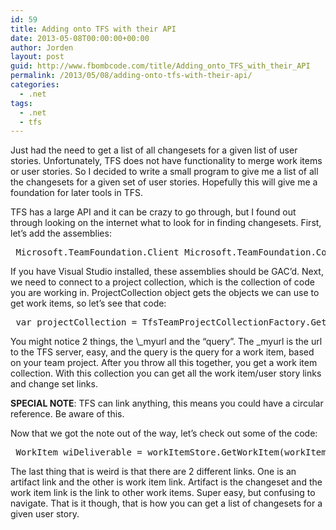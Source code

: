 ```yaml
---
id: 59
title: Adding onto TFS with their API
date: 2013-05-08T00:00:00+00:00
author: Jorden
layout: post
guid: http://www.fbombcode.com/title/Adding_onto_TFS_with_their_API
permalink: /2013/05/08/adding-onto-tfs-with-their-api/
categories:
  - .net
tags:
  - .net
  - tfs
---
```

 <p> Just had the need to get a list of all changesets for a given list of user stories. Unfortunately, TFS does not have functionality to merge work items or user stories. So I decided to write a small program to give me a list of all the changesets for a given set of user stories. Hopefully this will give me a foundation for later tools in TFS. </p> <p> TFS has a large API and it can be crazy to go through, but I found out through looking on the internet what to look for in finding changesets. First, let&#8217;s add the assemblies: </p> <pre class="formatCode"> Microsoft.TeamFoundation.Client Microsoft.TeamFoundation.Common Microsoft.TeamFoundation.VersionControl.Client Microsoft.TeamFoundation.WorkItemTracking.Client </pre> <p> If you have Visual Studio installed, these assemblies should be GAC&#8217;d. Next, we need to connect to a project collection, which is the collection of code you are working in. ProjectCollection object gets the objects we can use to get work items, so let&#8217;s see that code: </p> <pre class="formatCode"> var projectCollection = TfsTeamProjectCollectionFactory.GetTeamProjectCollection(new Uri(\_myUri)); var versionControlServer = projectCollection.GetService<versionControlServer>(); var workItemStore = projectCollection.GetService<workItemStore>(); WorkItemCollection workItemCollection = workItemStore.Query( " SELECT [System.Id], [System.WorkItemType]," + " [System.State], [System.AssignedTo], [System.Title] " + " FROM WorkItems " + " WHERE [System.TeamProject] = '" + teamProject + "' ORDER BY [System.WorkItemType], [System.Id]"); </pre> <p> You might notice 2 things, the \_myurl and the &#8220;query&#8221;. The _myurl is the url to the TFS server, easy, and the query is the query for a work item, based on your team project. After you throw all this together, you get a work item collection. With this collection you can get all the work item/user story links and change set links. </p> <p> <strong>SPECIAL NOTE</strong>: TFS can link anything, this means you could have a circular reference. Be aware of this. </p> <p> Now that we got the note out of the way, let&#8217;s check out some of the code: </p> <pre class="formatCode"> WorkItem wiDeliverable = workItemStore.GetWorkItem(workItemId); foreach (var changeset in wiDeliverable.Links .OfType<externalLink>() .Select(link => versionControlServer.ArtifactProvider.GetChangeset(new Uri(link.LinkedArtifactUri)))) { Console.WriteLine(changeset.ChangesetId); } foreach (WorkItemLink child in wiDeliverable.WorkItemLinks) { GetChangeSetValues(versionControlServer, workItemStore, child.TargetId); } </pre> <p> The last thing that is weird is that there are 2 different links. One is an artifact link and the other is work item link. Artifact is the changeset and the work item link is the link to other work items. Super easy, but confusing to navigate. That is it though, that is how you can get a list of changesets for a given user story. </p>